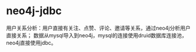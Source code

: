 # neo4j-jdbc
用户关系分析：用户直接有关注、点赞、评论、邀请等关系，通过neo4j分析用户直接关系；
数据从mysql导入到neo4j，mysql的连接使用druid数据库连接池，neo4j直接使用jdbc。
